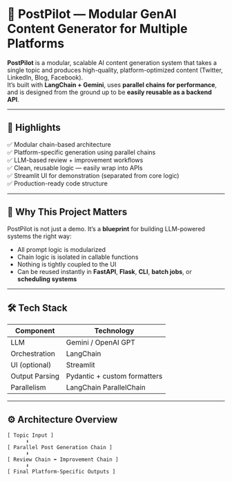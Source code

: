 # 🧠 PostPilot — Modular GenAI Content Generator for Multiple Platforms

**PostPilot** is a modular, scalable AI content generation system that takes a single topic and produces high-quality, platform-optimized content (Twitter, LinkedIn, Blog, Facebook).  
It’s built with **LangChain + Gemini**, uses **parallel chains for performance**, and is designed from the ground up to be **easily reusable as a backend API**.

---

## 🚀 Highlights

✅ Modular chain-based architecture  
✅ Platform-specific generation using parallel chains  
✅ LLM-based review + improvement workflows  
✅ Clean, reusable logic — easily wrap into APIs  
✅ Streamlit UI for demonstration (separated from core logic)  
✅ Production-ready code structure

---

## 🧠 Why This Project Matters

PostPilot is not just a demo. It’s a **blueprint** for building LLM-powered systems the right way:
- All prompt logic is modularized
- Chain logic is isolated in callable functions
- Nothing is tightly coupled to the UI
- Can be reused instantly in **FastAPI**, **Flask**, **CLI**, **batch jobs**, or **scheduling systems**

---

## 🛠️ Tech Stack

| Component       | Technology               |
|------------------|---------------------------|
| LLM              | Gemini / OpenAI GPT       |
| Orchestration    | LangChain                 |
| UI (optional)    | Streamlit                 |
| Output Parsing   | Pydantic + custom formatters |
| Parallelism      | LangChain ParallelChain   |

---

## ⚙️ Architecture Overview

```text
[ Topic Input ]
      ⬇️
[ Parallel Post Generation Chain ]
      ⬇️
[ Review Chain ➡️ Improvement Chain ]
      ⬇️
[ Final Platform-Specific Outputs ]
